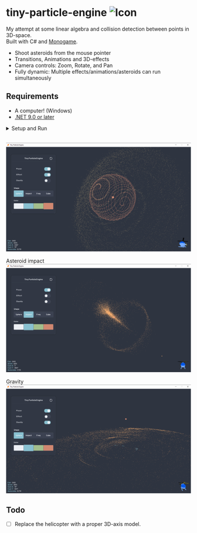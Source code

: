 
# tiny-particle-engine ![Icon](Assets/Icons/IconNew_32x32.ico) 

My attempt at some linear algebra and collision detection between points in 3D-space.   
Built with C# and [Monogame](https://monogame.net/).  

* Shoot asteroids from the mouse pointer
* Transitions, Animations and 3D-effects
* Camera controls: Zoom, Rotate, and Pan
* Fully dynamic: Multiple effects/animations/asteroids can run simultaneously

## Requirements
* A computer! (Windows)
* [.NET 9.0 or later](https://dotnet.microsoft.com/en-us/download/dotnet)

  
<details>
<summary>Setup and Run</summary>  

``` bash
git clone https://github.com/Peppson/tiny-particle-engine.git &&
cd tiny-particle-engine/src &&
dotnet run -c Release
```

</details>    
&nbsp;  

![Random sphere](./Images/RandomSphere.png)  

Asteroid impact
![Impact](./Images/SingleImpact.png)

Gravity
![Gravity](./Images/GravityFloor.png) 


## Todo
- [ ] Replace the helicopter with a proper 3D-axis model.
&nbsp;
